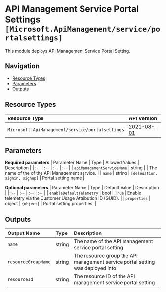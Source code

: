 # API Management Service Portal Settings `[Microsoft.ApiManagement/service/portalsettings]`

This module deploys API Management Service Portal Setting.

## Navigation

- [Resource Types](#Resource-Types)
- [Parameters](#Parameters)
- [Outputs](#Outputs)

## Resource Types

| Resource Type | API Version |
| :-- | :-- |
| `Microsoft.ApiManagement/service/portalsettings` | [2021-08-01](https://docs.microsoft.com/en-us/azure/templates/Microsoft.ApiManagement/service) |

## Parameters

**Required parameters**
| Parameter Name | Type | Allowed Values | Description |
| :-- | :-- | :-- | :-- |
| `apiManagementServiceName` | string |  | The name of the of the API Management service. |
| `name` | string | `[delegation, signin, signup]` | Portal setting name |

**Optional parameters**
| Parameter Name | Type | Default Value | Description |
| :-- | :-- | :-- | :-- |
| `enableDefaultTelemetry` | bool | `True` | Enable telemetry via the Customer Usage Attribution ID (GUID). |
| `properties` | object | `{object}` | Portal setting properties. |


## Outputs

| Output Name | Type | Description |
| :-- | :-- | :-- |
| `name` | string | The name of the API management service portal setting |
| `resourceGroupName` | string | The resource group the API management service portal setting was deployed into |
| `resourceId` | string | The resource ID of the API management service portal setting |


